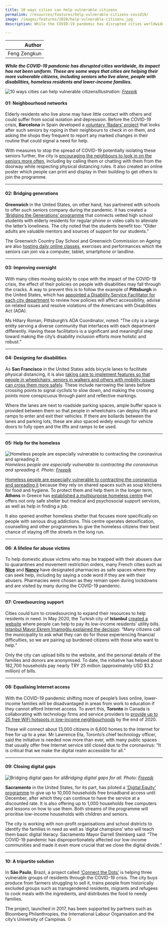 ```yaml
---
title: 10 ways cities can help vulnerable citizens
permalink: /resources/features/help-vulnerable-citizens-covid19/
image: /images/features/2020/help-vulnerable-citizens.jpg
description: While the COVID-19 pandemic has disrupted cities worldwide, its impact has not been uniform. These are some ways that cities are helping their more vulnerable citizens, including seniors who live alone, people with disabilities, homeless residents and lower-income families.

---
```


| Author |
|---:|
| Feng Zengkun |

***While the COVID-19 pandemic has disrupted cities worldwide, its impact has not been uniform. These are some ways that cities are helping their more vulnerable citizens, including seniors who live alone, people with disabilities, homeless residents and lower-income families.***

![10 ways cities can help vulnerable citizens](/images/features/2020/help-vulnerable-citizens.jpg/)*Illustration: [Freepik](http://www.freepik.com)*

#### **01: Neighbourhood networks**

Elderly residents who live alone may have little contact with others and could suffer from social isolation and depression. Before the COVID-19 crisis, **Barcelona** in Spain developed a [voluntary ‘Radars’ project](http://www.ub.edu/senesciencia/noticia/radars-project/) that looks after such seniors by roping in their neighbours to check in on them, and asking the shops they frequent to report any marked changes in their routine that could signal a need for help. 

With measures to stop the spread of COVID-19 potentially isolating these seniors further, the city is [encouraging the neighbours to look in on the seniors more often](https://www.barcelona.cat/internationalwelcome/en/noticia/how-to-look-after-elderly-neighbours-during-the-confinement-period-2-2_934053), including by calling them or chatting with them from the doorway while respecting physical distancing rules. It also created an online poster which people can print and display in their building to get others to join the programme.   

---

#### **02: Bridging generations**

**Greenwich** in the United States, on other hand, has partnered with schools to offer such seniors company during the pandemic. It has created a [‘Bridging the Generations’ programme](https://www.aarp.org/content/dam/aarp/livable-communities/age-friendly-network/2020/5-may-covid-responses/Bridging%20the%20Generations%20Greenwich,%20Connecticut,%20Press%20Release.pdf) that connects vetted high school students with elderly residents for regular phone or video calls to alleviate the latter’s loneliness. The city noted that the students benefit too: “Older adults are valuable mentors and sources of support for our students.”

The Greenwich Country Day School and Greenwich Commission on Ageing are also [hosting daily online classes](https://www.aarp.org/livable-communities/network-age-friendly-communities/info-2020/greenwich-connecticut-COVID-19-response.html), exercises and performances which the seniors can join via a computer, tablet, smartphone or landline. 

---

#### **03: Improving oversight**

With many cities moving quickly to cope with the impact of the COVID-19 crisis, the effect of their policies on people with disabilities may fall through the cracks. A way to prevent this is to follow the example of **Pittsburgh** in the United States, which has [appointed a Disability Service Facilitator for each city department](https://pittsburghpa.gov/press-releases/press-releases/4383) to review how policies will affect accessibility, advise on related issues and resolve violations of the Americans with Disabilities Act (ADA).

Ms Hillary Roman, Pittsburgh’s ADA Coordinator, noted: “The city is a large entity serving a diverse community that interfaces with each department differently. Having these facilitators is a significant and meaningful step toward making the city’s disability inclusion efforts more holistic and robust.”

---

#### **04: Designing for disabilities**

As **San Francisco** in the United States adds bicycle lanes to facilitate physical distancing, it is also [taking care to implement features so that people in wheelchairs, seniors in walkers and others with mobility issues can cross them more safely](https://sf.streetsblog.org/2020/03/19/protected-bike-lanes-seniors-and-the-disabled/). These include narrowing the lanes before crossing points to signal cyclists to slow down, and making the crossing points more conspicuous through paint and reflective markings. 

Where the lanes are next to roadside parking spaces, ample buffer space is provided between them so that people in wheelchairs can deploy lifts and ramps to enter and exit their vehicles. If there are bollards between the lanes and parking lots, these are also spaced widely enough for vehicle doors to fully open and the lifts and ramps to be used.  

---

#### **05: Help for the homeless**

![Homeless people are especially vulnerable to contracting the coronavirus and spreading it](/images/features/2020/covid-homeless2.jpg/)*Homeless people are especially vulnerable to contracting the coronavirus and spreading it. Photo: [Freepik](http://www.freepik.com)*

[Homeless people are especially vulnerable to contracting the coronavirus and spreading it](https://www.wired.com/story/coronavirus-covid-19-homeless/) because they rely on shared spaces such as soup kitchens for food and hygiene. To protect them and help them in the longer term, **Athens** in Greece has [established a multipurpose homeless centre](https://inclusivecities4all.eu/pledges/athens/) that offers not only safe shelter but medical and psychosocial support services, as well as help in finding a job. 

It also opened another homeless shelter that focuses more specifically on people with serious drug addictions. This centre operates detoxification, counselling and other programmes to give the homeless citizens their best chance of staying off the streets in the long run.

---

#### **06: A lifeline for abuse victims**

To help domestic abuse victims who may be trapped with their abusers due to quarantines and movement restriction orders, many French cities such as [**Nice**](https://covidnews.eurocities.eu/2020/03/31/nice-tackling-domestic-violence/) and [**Nancy**](https://abcnews.go.com/International/french-women-code-words-pharmacies-escape-domestic-violence/story?id=69954238) have designated pharmacies as safe spaces where they can seek help, including by saying a code word if they are with their abusers. Pharmacies were chosen as they remain open during lockdowns and are visited by many during the COVID-19 pandemic.

---

#### **07: Crowdsourcing support**

Cities could turn to crowdsourcing to expand their resources to help residents in need. In May 2020, the Turkish city of **Istanbul** [created a website](https://askidafatura.ibb.gov.tr/) where people can help to pay its low-income residents’ utility bills. [Istanbul Mayor Ekrem İmamoğlu explained the decision](https://www.ibb.istanbul/en/News/Detail/1519): “Many citizens call the municipality to ask what they can do for those experiencing financial difficulties, so we are pairing up burdened citizens with those who want to help.”

Only the city can upload bills to the website, and the personal details of the families and donors are anonymised. To date, the initiative has helped about 182,700 households pay nearly TRY 25 million (approximately USD $3.2 million) of bills.

---

#### **08: Equalising Internet access**

With the COVID-19 pandemic shifting more of people’s lives online, lower-income families will be disadvantaged in areas from work to education if they cannot afford Internet access. To avert this, **Toronto** in Canada is collaborating with technology firms and service providers to [provide up to 25 free WiFi hotspots in low-income neighbourhoods](https://www.newswire.ca/news-releases/cisco-and-the-city-of-toronto-launch-digital-canopy-to-expand-internet-access-for-underserved-communities-841483491.html) by the end of 2020. 

These will connect about 13,000 citizens in 6,600 homes to the Internet for free for up to a year. Mr Lawrence Eta, Toronto’s chief technology officer, said the initiative is needed now more than ever, with many public spaces that usually offer free Internet service still closed due to the coronavirus: “It is critical that we make the digital realm accessible for all.” 

---

#### **09: Closing digital gaps**

![Bridging digital gaps for all](/images/features/2020/mother-son-laptop.jpg/)*Bridging digital gaps for all. Photo: [Freepik](http://www.freepik.com)*

**Sacramento** in the United States, for its part, has piloted a [‘Digital Equity’ programme](https://sacramentocityexpress.com/2020/09/28/free-internet-computers-and-digital-training-available-to-sacramento-households-in-need/) to give up to 10,000 households free broadband access until December, after which they can continue to have the service at a discounted rate. It is also offering up to 1,000 households free computers and lessons on how to use them. Both streams of the programme will prioritise low-income households with children and seniors.

The city is working with non-profit organisations and school districts to identify the families in need as well as ‘digital champions’ who will teach them basic digital literacy. Sacramento Mayor Darrell Steinberg said: “The COVID-19 pandemic has disproportionately affected our low-income communities and made it even more crucial that we close the digital divide.”

---

#### **10: A tripartite solution** 

In **São Paulo**, Brazil, a project called [‘Connect the Dots’](https://www.mayorsmigrationcouncil.org/mmc-city-spotlight/sao-paulo) is helping three vulnerable groups of residents through the COVID-19 crisis. The city buys produce from farmers struggling to sell it, trains people from historically excluded groups such as transgendered residents, migrants and refugees to cook meals with the ingredients, and distributes the food to needy families. 

The project, launched in 2017, has been supported by partners such as Bloomberg Philanthropies, the International Labour Organisation and the city’s University of Campinas. **<font color="#967942">O</font>**
